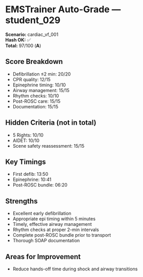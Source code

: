 # EMSTrainer Auto-Grade — student_029
**Scenario:** cardiac_vf_001  
**Hash OK:** ✅  
**Total:** 97/100 (**A**)

## Score Breakdown
- Defibrillation ≤2 min: 20/20
- CPR quality: 12/15
- Epinephrine timing: 10/10
- Airway management: 15/15
- Rhythm checks: 10/10
- Post-ROSC care: 15/15
- Documentation: 15/15

## Hidden Criteria (not in total)
- 5 Rights: 10/10
- AIDET: 10/10
- Scene safety reassessment: 15/15

## Key Timings
- First defib: 13:50
- Epinephrine: 10:41
- Post-ROSC bundle: 06:20

## Strengths
- Excellent early defibrillation
- Appropriate epi timing within 5 minutes
- Timely, effective airway management
- Rhythm checks at proper 2-min intervals
- Complete post-ROSC bundle prior to transport
- Thorough SOAP documentation

## Areas for Improvement
- Reduce hands-off time during shock and airway transitions